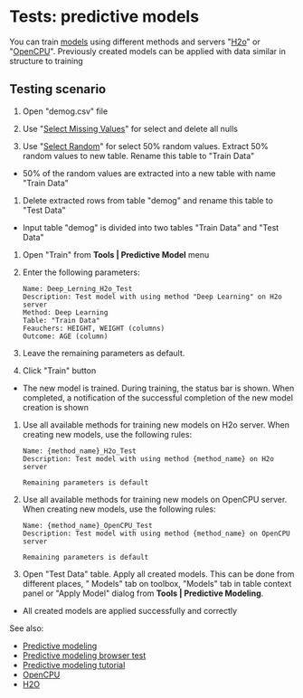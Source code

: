 <!-- TITLE: Tests: Predictive models -->
<!-- SUBTITLE: -->

# Tests: predictive models

You can train [models](learn.md) using different methods and servers
"[H2o](https://h2o.ai)" or "[OpenCPU](https://topepo.github.io/caret/index.html)". Previously created models can be
applied with data similar in structure to training

## Testing scenario

1. Open "demog.csv" file

1. Use "[Select Missing Values](../explore/select-missing-values.md)" for select and delete all nulls

1. Use "[Select Random](../explore/select-random-rows.md)" for select 50% random values. Extract 50% random values to
   new table. Rename this table to "Train Data"

* 50% of the random values are extracted into a new table with name "Train Data"

1. Delete extracted rows from table "demog" and rename this table to "Test Data"

* Input table "demog" is divided into two tables "Train Data" and "Test Data"

1. Open "Train" from **Tools | Predictive Model** menu

1. Enter the following parameters:

       Name: Deep_Lerning_H2o_Test
       Description: Test model with using method "Deep Learning" on H2o server
       Method: Deep Learning
       Table: "Train Data"
       Feauchers: HEIGHT, WEIGHT (columns)
       Outcome: AGE (column)

1. Leave the remaining parameters as default.

1. Click "Train" button

* The new model is trained. During training, the status bar is shown. When completed, a notification of the successful
  completion of the new model creation is shown

1. Use all available methods for training new models on H2o server. When creating new models, use the following rules:

       Name: {method_name}_H2o_Test
       Description: Test model with using method {method_name} on H2o server

       Remaining parameters is default

1. Use all available methods for training new models on OpenCPU server. When creating new models, use the following
   rules:

       Name: {method_name}_OpenCPU_Test
       Description: Test model with using method {method_name} on OpenCPU server

       Remaining parameters is default

1. Open "Test Data" table. Apply all created models. This can be done from different places, "
   Models" tab on toolbox, "Models" tab in table context panel or "Apply Model" dialog from **Tools | Predictive
   Modeling**.

* All created models are applied successfully and correctly

See also:

* [Predictive modeling](learn.md)
* [Predictive modeling browser test](predictive-modeling-browser-test.md)
* [Predictive modeling tutorial](../_internal/tutorials/learn.md)
* [OpenCPU](https://www.opencpu.org/)
* [H2O](https://h2o.ai/)
